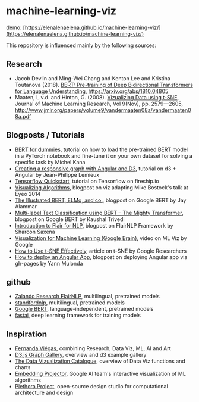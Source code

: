 # machine-learning-viz
demo: [https://elenalenaelena.github.io/machine-learning-viz/](https://elenalenaelena.github.io/machine-learning-viz/)

This repository is influenced mainly by the following sources:

## Research
- Jacob Devlin and Ming-Wei Chang and Kenton Lee and Kristina Toutanova (2018). [BERT: Pre-training of Deep Bidirectional Transformers for Language Understanding](https://arxiv.org/abs/1810.04805), https://arxiv.org/abs/1810.04805
- Maaten, L.v.d. and Hinton, G. (2008). [Vizualizing Data using t-SNE](http://www.jmlr.org/papers/volume9/vandermaaten08a/vandermaaten08a.pdf), Journal of Machine Learning Research, Vol 9(Nov), pp. 2579—2605, http://www.jmlr.org/papers/volume9/vandermaaten08a/vandermaaten08a.pdf

## Blogposts / Tutorials
- [BERT for dummies](https://towardsdatascience.com/bert-for-dummies-step-by-step-tutorial-fb90890ffe03), tutorial on how to load the pre-trained BERT model in a PyTorch notebook and fine-tune it on your own dataset for solving a specific task by Michel Kana
- [Creating a responsive graph with Angular and D3](https://medium.com/@jeanphilippelemieux/creating-a-responsive-graph-with-angular-and-d3-b45bb8065588), tutorial on d3 + Angular by Jean-Philippe Lemieux
- [Tensorflow Quickstart](https://fireship.io/lessons/tensorflow-js-quick-start/), tutorial on Tensorflow on fireship.io
- [Visualizing Algorithms](https://bost.ocks.org/mike/algorithms/), blogpost on viz adapting Mike Bostock's talk at Eyeo 2014
- [The Illustrated BERT, ELMo, and co.](http://jalammar.github.io/illustrated-bert/), blogpost on Google BERT by Jay Alammar
- [Multi-label Text Classification using BERT – The Mighty Transformer](https://medium.com/huggingface/multi-label-text-classification-using-bert-the-mighty-transformer-69714fa3fb3d), blogpost on Google BERT by Kaushal Trivedi
- [Introduction to Flair for NLP](https://www.analyticsvidhya.com/blog/2019/02/flair-nlp-library-python/), blogpost on FlairNLP Framework by Sharoon Saxena 
- [Visualization for Machine Learning (Google Brain)](https://www.youtube.com/watch?v=ulLx2iPTIcs), video on ML Viz by Google
- [How to Use t-SNE Effectively](https://distill.pub/2016/misread-tsne/), article on t-SNE by Google Researchers
- [How to deploy an Angular App](https://medium.com/coinmonks/how-to-deploy-an-angular-app-8db1af39f8c1), blogpost on deploying Angular app via gh-pages by Yann Mulonda

## github
- [Zalando Research FlairNLP](https://github.com/flairNLP/flair), multilingual, pretrained models
- [standfordnlp](https://github.com/stanfordnlp/stanfordnlp), multilingual, pretrained models 
- [Google BERT](https://github.com/google-research/bert), language-independent, pretrained models
- [fastai](https://github.com/fastai/fastai), deep learning framework for training models

## Inspiration
- [Fernanda Viégas](http://www.fernandaviegas.com/), combining Research, Data Viz, ML, AI and Art
- [D3.js Graph Gallery](https://www.d3-graph-gallery.com/index.html), overview and d3 example gallery
- [The Data Vizualization Catalogue](https://datavizcatalogue.com/), overview of Data Viz functions and charts
- [Embedding Projector](https://projector.tensorflow.org/), Google AI team's interactive visualization of ML algorithms 
- [Plethora Project](https://www.plethora-project.com/), open-source design studio for computational architecture and design 

